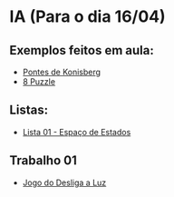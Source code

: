 # IA (Para o dia 16/04)

## Exemplos feitos em aula:
* [Pontes de Konisberg](ia_files/aulas/exemplo_01_pontes/primeiro-exemplo.html)
* [8 Puzzle](ia_files/aulas/exemplo02_8puzzle/exemplo_8puzzle.html)


## Listas:
* [Lista 01 - Espaço de Estados](ia_files/listas/01/lista01IA.pdf)


## Trabalho 01
* [Jogo do Desliga a Luz](ia_files/trabalho/trabalho01.html)
